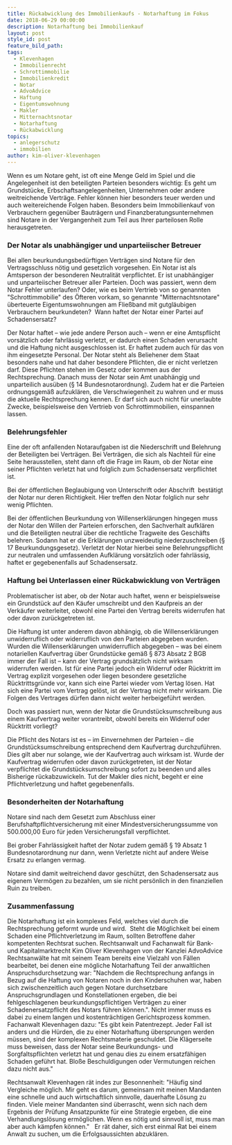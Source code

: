 ```yaml
---
title: Rückabwicklung des Immobilienkaufs - Notarhaftung im Fokus
date: 2018-06-29 00:00:00
description: Notarhaftung bei Immobilienkauf
layout: post
style_id: post
feature_bild_path:
tags:
  - Klevenhagen
  - Immobilienrecht
  - Schrottimmobilie
  - Immobilienkredit
  - Notar
  - AdvoAdvice
  - Haftung
  - Eigentumswohnung
  - Makler
  - Mitternachtsnotar
  - Notarhaftung
  - Rückabwicklung
topics:
  - anlegerschutz
  - immobilien
author: kim-oliver-klevenhagen
---
```


Wenn es um Notare geht, ist oft eine Menge Geld im Spiel und die Angelegenheit ist den beteiligten Parteien besonders wichtig: Es geht um Grundstücke, Erbschaftsangelegenheiten, Unternehmen oder andere weitreichende Verträge. Fehler können hier besonders teuer werden und auch weitereichende Folgen haben. Besonders beim Immobilienkauf von Verbrauchern gegenüber Bauträgern und Finanzberatungsunternehmen sind Notare in der Vergangenheit zum Teil aus Ihrer parteilosen Rolle herausgetreten.

### Der Notar als unabhängiger und unparteiischer Betreuer

Bei allen beurkundungsbedürftigen Verträgen sind Notare für den Vertragsschluss nötig und gesetzlich vorgesehen. Ein Notar ist als Amtsperson der besonderen Neutralität verpflichtet. Er ist unabhängiger und unparteiischer Betreuer aller Parteien. Doch was passiert, wenn dem Notar Fehler unterlaufen? Oder, wie es beim Vertrieb von so genannten "Schrottimmobilie" des Öfteren vorkam, so genannte "Mitternachtsnotare" überteuerte Eigentumswohnungen am Fließband mit gutgläubigen Verbrauchern beurkundeten?  Wann haftet der Notar einer Partei auf Schadensersatz?

Der Notar haftet – wie jede andere Person auch – wenn er eine Amtspflicht vorsätzlich oder fahrlässig verletzt, er dadurch einen Schaden verursacht und die Haftung nicht ausgeschlossen ist. Er haftet zudem auch für das von ihm eingesetzte Personal. Der Notar steht als Beliehener dem Staat besonders nahe und hat daher besondere Pflichten, die er nicht verletzen darf. Diese Pflichten stehen im Gesetz oder kommen aus der Rechtsprechung. Danach muss der Notar sein Amt unabhängig und unparteilich ausüben (§ 14 Bundesnotarordnung). Zudem hat er die Parteien ordnungsgemäß aufzuklären, die Verschwiegenheit zu wahren und er muss die aktuelle Rechtsprechung kennen. Er darf sich auch nicht für unerlaubte Zwecke, beispielsweise den Vertrieb von Schrottimmobilien, einspannen lassen.

### Belehrungsfehler

Eine der oft anfallenden Notaraufgaben ist die Niederschrift und Belehrung der Beteiligten bei Verträgen. Bei Verträgen, die sich als Nachteil für eine Seite herausstellen, steht dann oft die Frage im Raum, ob der Notar eine seiner Pflichten verletzt hat und folglich zum Schadensersatz verpflichtet ist.

Bei der öffentlichen Beglaubigung von Unterschrift oder Abschrift  bestätigt der Notar nur deren Richtigkeit. Hier treffen den Notar folglich nur sehr wenig Pflichten.

Bei der öffentlichen Beurkundung von Willenserklärungen hingegen muss der Notar den Willen der Parteien erforschen, den Sachverhalt aufklären und die Beteiligten neutral über die rechtliche Tragweite des Geschäfts belehren. Sodann hat er die Erklärungen unzweideutig niederzuschreiben (§ 17 Beurkundungsgesetz). Verletzt der Notar hierbei seine Belehrungspflicht zur neutralen und umfassenden Aufklärung vorsätzlich oder fahrlässig, haftet er gegebenenfalls auf Schadensersatz.

### Haftung bei Unterlassen einer Rückabwicklung von Verträgen

Problematischer ist aber, ob der Notar auch haftet, wenn er beispielsweise ein Grundstück auf den Käufer umschreibt und den Kaufpreis an der Verkäufer weiterleitet, obwohl eine Partei den Vertrag bereits widerrufen hat oder davon zurückgetreten ist.

Die Haftung ist unter anderem davon abhängig, ob die Willenserklärungen unwiderruflich oder widerruflich von den Parteien abgegeben wurden. Wurden die Willenserklärungen unwiderruflich abgegeben – was bei einem notariellen Kaufvertrag über Grundstücke gemäß § 873 Absatz 2 BGB immer der Fall ist – kann der Vertrag grundsätzlich nicht wirksam widerrufen werden. Ist für eine Partei jedoch ein Widerruf oder Rücktritt im Vertrag explizit vorgesehen oder liegen besondere gesetzliche Rücktrittsgründe vor, kann sich eine Partei wieder vom Vertag lösen. Hat sich eine Partei vom Vertrag gelöst, ist der Vertrag nicht mehr wirksam. Die Folgen des Vertrages dürfen dann nicht weiter herbeigeführt werden.

Doch was passiert nun, wenn der Notar die Grundstücksumschreibung aus einem Kaufvertrag weiter vorantreibt, obwohl bereits ein Widerruf oder Rücktritt vorliegt?

Die Pflicht des Notars ist es – im Einvernehmen der Parteien – die Grundstücksumschreibung entsprechend dem Kaufvertrag durchzuführen. Dies gilt aber nur solange, wie der Kaufvertrag auch wirksam ist. Wurde der Kaufvertrag widerrufen oder davon zurückgetreten, ist der Notar verpflichtet die Grundstücksumschreibung sofort zu beenden und alles Bisherige rückabzuwickeln. Tut der Makler dies nicht, begeht er eine Pflichtverletzung und haftet gegebenenfalls.

### Besonderheiten der Notarhaftung

Notare sind nach dem Gesetzt zum Abschluss einer Berufshaftpflichtversicherung mit einer Mindestversicherungssumme von 500.000,00 Euro für jeden Versicherungsfall verpflichtet.

Bei grober Fahrlässigkeit haftet der Notar zudem gemäß § 19 Absatz 1 Bundesnotarordnung nur dann, wenn Verletzte nicht auf andere Weise Ersatz zu erlangen vermag.

Notare sind damit weitreichend davor geschützt, den Schadensersatz aus eigenem Vermögen zu bezahlen, um sie nicht persönlich in den finanziellen Ruin zu treiben.

### Zusammenfassung

Die Notarhaftung ist ein komplexes Feld, welches viel durch die Rechtsprechung geformt wurde und wird.  Steht die Möglichkeit bei einem Schaden eine Pflichtverletzung im Raum, sollten Betroffene daher kompetenten Rechtsrat suchen. Rechtsanwalt und Fachanwalt für Bank- und Kapitalmarktrecht Kim Oliver Klevenhagen von der Kanzlei AdvoAdvice Rechtsanwälte hat mit seinem Team bereits eine Vielzahl von Fällen bearbeitet, bei denen eine mögliche Notarhaftung Teil der anwaltlichen Anspruchsdurchsetzung war: "Nachdem die Rechtsprechung anfangs in Bezug auf die Haftung von Notaren noch in den Kinderschuhen war, haben sich zwischenzeitlich auch gegen Notare durchsetzbare Anspruchsgrundlagen und Konstellationen ergeben, die bei fehlgeschlagenen beurkundungspflichtigen Verträgen zu einer Schadenersatzpflicht des Notars führen können.". Nicht immer muss es dabei zu einem langen und kostenträchtigen Gerichtsprozess kommen. Fachanwalt Klevenhagen dazu: "Es gibt kein Patentrezept. Jeder Fall ist anders und die Hürden, die zu einer Notarhaftung übersprungen werden müssen, sind der komplexen Rechtsmaterie geschuldet. Die Klägerseite muss beweisen, dass der Notar seine Beurkundungs- und Sorgfaltspflichten verletzt hat und genau dies zu einem ersatzfähigen Schaden geführt hat. Bloße Beschuldigungen oder Vermutungen reichen dazu nicht aus."

Rechtsanwalt Klevenhagen rät indes zur Besonnenheit: "Häufig sind Vergleiche möglich. Mir geht es darum, gemeinsam mit meinen Mandanten eine schnelle und auch wirtschaftlich sinnvolle, dauerhafte Lösung zu finden. Viele meiner Mandanten sind überrascht, wenn sich nach dem Ergebnis der Prüfung Ansatzpunkte für eine Strategie ergeben, die eine Verhandlungslösung ermöglichen. Wenn es nötig und sinnvoll ist, muss man aber auch kämpfen können."   Er rät daher, sich erst einmal Rat bei einem Anwalt zu suchen, um die Erfolgsaussichten abzuklären.